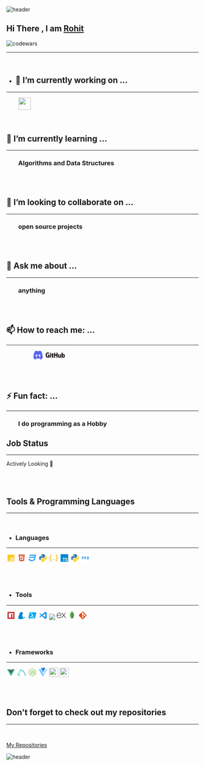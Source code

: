 ![header](https://capsule-render.vercel.app/api?type=wave&color=gradient&height=300&section=header&fontSize=90)
## Hi There , I am  [Rohit](https://github.com/stellarNuke)

![codewars](https://www.codewars.com/users/stellar_nuke/badges/small)

---
<br>

- ##  🔭 I’m currently working on ...

---

  &nbsp; &nbsp; &nbsp; &nbsp; [<img height="32" width="32" src="https://i.imgur.com/TyyL0MG.png">](https://github/stellarNuke/wingy) 



<br>

## 🌱 I’m currently learning ...
---
###   &nbsp; &nbsp; &nbsp; &nbsp; Algorithms and Data Structures

<br><br>

## 👯 I’m looking to collaborate on ...
---

### &nbsp; &nbsp; &nbsp; &nbsp; open source projects



<br><br>

## 💬 Ask me about ...
----
### &nbsp; &nbsp; &nbsp; &nbsp; anything


<br><br> 

## 📫 How to reach me: ...
---
   &nbsp; &nbsp; &nbsp; &nbsp; &nbsp; &nbsp; &nbsp; &nbsp; &nbsp; [<img height="24" width="24" href="" src="Assets\Discord.svg">](https://discord.gg/x7hFCFDh)
   [<img  height="24" href="" src="Assets\github.png">](https://github.com/stellarNuke)



<br><br>

## ⚡ Fun fact: ...

---

### &nbsp; &nbsp; &nbsp; &nbsp;   I do programming as a Hobby

## Job Status

---

Actively Looking 👀


<br><br>

## Tools & Programming Languages

---

<br>

- ### Languages

---
<p>
<img height="24" width="24" src="Assets\icons\javascript.svg">
<img height="24" width="24" src="Assets\icons\html.svg">
<img height="24" width="24" src="Assets\icons\css.svg">


<img height="24" width="24" src="Assets\icons\python.svg">
<img height="24" width="24" src="Assets\icons\json.svg">
<img height="24" width="24" src="Assets\icons\typescript.svg">
<img height="24" width="24" src="Assets\icons\python.svg">
<img height="24" width="24" src="Assets\icons\markdown.svg">
</p>

<br><br>

- ### Tools
---
<p>
<img height="24" width="24" src="Assets\icons\npm.svg">
<img height="24" width="24" src="Assets\icons\yarn.svg">
<img height="24" width="24" src="Assets\icons\powershell.svg">
<img height="24" width="24" src="Assets\icons\vscode.svg">
<img height="24"  src="https://supabase.io/new/images/logo-dark.png">
<img height="24"  src="Assets/expressjs.svg">
<img height="24"  src="Assets/mongodb.svg">
<img height="24"  src="Assets/icons/git.svg">
</p>

<br>
<br>

- ### Frameworks
---
<p>
<img height="24" width="24" src="Assets\icons\vue.svg">
<img height="24" width="24" src="Assets\icons\nuxt.svg">
<img height="24" width="24" src="Assets\icons\nodejs.svg">
<img height="24" width="24" src="Assets\vuetify.svg">

<img height="24" width="24" src="https://threejs.org/files/favicon.ico">
<img height="24" width="24" src="https://www.electronjs.org/images/favicon.b7a59262df48d6563400baf5671da548.ico">
</p>


<br><br>

##  Don't forget to check out my repositories
---
<br>

[My Repositories](https://github.com/stellarNuke?tab=repositories)


![header](https://capsule-render.vercel.app/api?type=wave&color=gradient&height=300&section=footer&fontSize=90)







